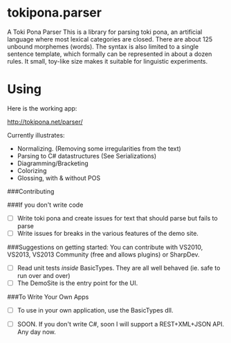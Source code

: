 tokipona.parser
===============

A Toki Pona Parser
This is a library for parsing toki pona, an artificial language where most lexical categories are closed. 
There are about 125 unbound morphemes (words). The syntax is also limited to a single sentence template, 
which formally can be represented in about a dozen rules. It small, toy-like size makes it suitable for 
linguistic experiments.

Using
=====
Here is the working app:

http://tokipona.net/parser/

Currently illustrates:
    
* Normalizing. (Removing some irregularities from the text)
* Parsing to C# datastructures (See Serializations)
* Diagramming/Bracketing
* Colorizing
* Glossing, with & without POS

###Contributing

###If you don't write code
- [ ] Write toki pona and create issues for text that should parse but fails to parse
- [ ] Write issues for breaks in the various features of the demo site.

###Suggestions on getting started:
You can contribute with VS2010, VS2013, VS2013 Community (free and allows plugins) or SharpDev.

- [ ] Read unit tests *inside* BasicTypes. They are all well behaved (ie. safe to run over and over)
- [ ] The DemoSite is the entry point for the UI.

###To Write Your Own Apps
- [ ] To use in your own application, use the BasicTypes dll.
- [ ] SOON. If you don't write C#, soon I will support a REST+XML+JSON API. Any day now.


